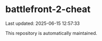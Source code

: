 # battlefront-2-cheat

Last updated: 2025-06-15 12:57:33

This repository is automatically maintained.
